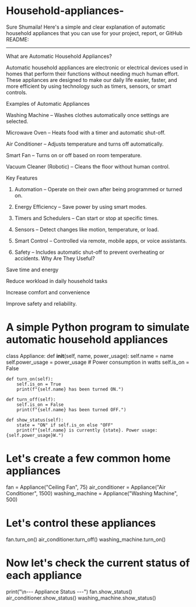# Household-appliances-
Sure Shumaila! Here's a simple and clear explanation of automatic household appliances that you can use for your project, report, or GitHub README:


---

What are Automatic Household Appliances?

Automatic household appliances are electronic or electrical devices used in homes that perform their functions without needing much human effort. These appliances are designed to make our daily life easier, faster, and more efficient by using technology such as timers, sensors, or smart controls.

Examples of Automatic Appliances

Washing Machine – Washes clothes automatically once settings are selected.

Microwave Oven – Heats food with a timer and automatic shut-off.

Air Conditioner – Adjusts temperature and turns off automatically.

Smart Fan – Turns on or off based on room temperature.

Vacuum Cleaner (Robotic) – Cleans the floor without human control.

Key Features

1. Automation – Operate on their own after being programmed or turned on.


2. Energy Efficiency – Save power by using smart modes.


3. Timers and Schedulers – Can start or stop at specific times.


4. Sensors – Detect changes like motion, temperature, or load.


5. Smart Control – Controlled via remote, mobile apps, or voice assistants.


6. Safety – Includes automatic shut-off to prevent overheating or accidents.
Why Are They Useful?

Save time and energy

Reduce workload in daily household tasks

Increase comfort and convenience

Improve safety and reliability.

# A simple Python program to simulate automatic household appliances

class Appliance:
    def __init__(self, name, power_usage):
        self.name = name
        self.power_usage = power_usage  # Power consumption in watts
        self.is_on = False

    def turn_on(self):
        self.is_on = True
        print(f"{self.name} has been turned ON.")

    def turn_off(self):
        self.is_on = False
        print(f"{self.name} has been turned OFF.")

    def show_status(self):
        state = "ON" if self.is_on else "OFF"
        print(f"{self.name} is currently {state}. Power usage: {self.power_usage}W.")

# Let's create a few common home appliances
fan = Appliance("Ceiling Fan", 75)
air_conditioner = Appliance("Air Conditioner", 1500)
washing_machine = Appliance("Washing Machine", 500)

# Let's control these appliances
fan.turn_on()
air_conditioner.turn_off()
washing_machine.turn_on()

# Now let's check the current status of each appliance
print("\n--- Appliance Status ---")
fan.show_status()
air_conditioner.show_status()
washing_machine.show_status()
